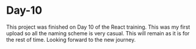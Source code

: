 # Day-10
This project was finished on Day 10 of the React training.
This was my first upload so all the naming scheme is very casual.
This will remain as it is for the rest of time.
Looking forward to the new journey.
